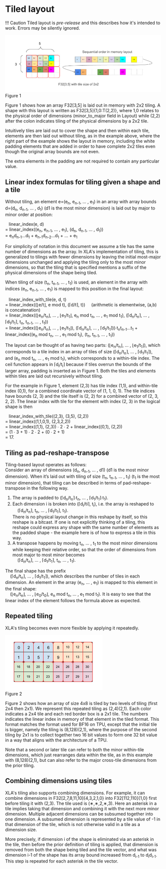 # Tiled layout

!!! Caution
    Tiled layout is *pre-release* and this describes how it's intended to
    work. Errors may be silently ignored.

![](images/xla_array_layout_figure1.png)
<br>Figure 1

Figure 1 shows how an array F32[3,5] is laid out in memory with 2x2 tiling. A
shape with this layout is written as F32[3,5]{1,0:T(2,2)}, where 1,0 relates to
the physical order of dimensions (minor_to_major field in Layout) while (2,2)
after the colon indicates tiling of the physical dimensions by a 2x2 tile.

Intuitively tiles are laid out to cover the shape and then within each tile,
elements are then laid out without tiling, as in the example above, where the
right part of the example shows the layout in memory, including the white
padding elements that are added in order to have complete 2x2 tiles even though
the original array bounds are not even.

The extra elements in the padding are not required to contain any particular
value.

## Linear index formulas for tiling given a shape and a tile

Without tiling, an element e=(e<sub>n</sub>, e<sub>n-1</sub>, ... ,
e<sub>1</sub>) in an array with array bounds d=(d<sub>n</sub>, d<sub>n-1</sub>,
... , d<sub>1</sub>) (d1 is the most minor dimension) is laid out by major to
minor order at position:

&nbsp;&nbsp; linear_index(e, d) <br>
= linear_index((e<sub>n</sub>, e<sub>n-1</sub>, ... , e<sub>1</sub>),
(d<sub>n</sub>, d<sub>n-1</sub>, ... , d<sub>1</sub>)) <br>
= e<sub>n</sub>d<sub>n-1</sub>...d<sub>1</sub> +
e<sub>n-1</sub>d<sub>n-2</sub>...d<sub>1</sub> + ... + e<sub>1</sub>

For simplicity of notation in this document we assume a tile has the same number
of dimensions as the array. In XLA's implementation of tiling, this is
generalized to tilings with fewer dimensions by leaving the initial most-major
dimensions unchanged and applying the tiling only to the most minor dimensions,
so that the tiling that is specified mentions a suffix of the physical
dimensions of the shape being tiled.

When tiling of size (t<sub>n</sub>, t<sub>n-1</sub>, ... , t<sub>1</sub>) is
used, an element in the array with indices (e<sub>n</sub>, e<sub>n-1</sub>, ...
, e<sub>1</sub>) is mapped to this position in the final layout:

&nbsp;&nbsp; linear_index_with_tile(e, d, t) <br>
= linear_index((⌊e/t⌋, e mod t), (⌈d/t⌉, t)) &nbsp; &nbsp; (arithmetic is
elementwise, (a,b) is concatenation) <br>
= linear_index((⌊e<sub>n</sub>/t<sub>n</sub>⌋, ... ,
⌊e<sub>1</sub>/t<sub>1</sub>⌋, e<sub>n</sub> mod t<sub>n</sub>, ... ,
e<sub>1</sub> mod t<sub>1</sub>), (⌈d<sub>n</sub>/t<sub>n</sub>⌉, ... ,
⌈d<sub>1</sub>/t<sub>1</sub>⌉, t<sub>n</sub>, t<sub>n-1</sub>, ... ,
t<sub>1</sub>)) <br>
= linear_index((⌊e<sub>n</sub>/t<sub>n</sub>⌋, ... ,
⌊e<sub>1</sub>/t<sub>1</sub>⌋), (⌈d<sub>n</sub>/t<sub>n</sub>⌉, ... ,
⌈d<sub>1</sub>/t<sub>1</sub>⌉))∙t<sub>n</sub>t<sub>n-1</sub>...t<sub>1</sub> +
linear_index((e<sub>n</sub> mod t<sub>n</sub>, ... , e<sub>1</sub> mod
t<sub>1</sub>), (t<sub>n</sub>, t<sub>n-1</sub>, ... , t<sub>1</sub>))

The layout can be thought of as having two parts:
(⌊e<sub>n</sub>/t<sub>n</sub>⌋, ... , ⌊e<sub>1</sub>/t<sub>1</sub>⌋), which
corresponds to a tile index in an array of tiles of size
(⌈d<sub>n</sub>/t<sub>n</sub>⌉, ... , ⌈d<sub>1</sub>/t<sub>1</sub>⌉), and
(e<sub>n</sub> mod t<sub>n</sub>, ... , e<sub>1</sub> mod t<sub>1</sub>), which
corresponds to a within-tile index. The ceil function appears in
⌈d<sub>i</sub>/t<sub>i</sub>⌉ because if tiles overrun the bounds of the larger
array, padding is inserted as in Figure 1. Both the tiles and elements within
tiles are laid out recursively without tiling.

For the example in Figure 1, element (2,3) has tile index (1,1), and within-tile
index (0,1), for a combined coordinate vector of (1, 1, 0, 1). The tile indices
have bounds (2, 3) and the tile itself is (2, 2) for a combined vector of (2, 3,
2, 2). The linear index with tile for the element with index (2, 3) in the
logical shape is then

&nbsp;&nbsp; linear_index_with_tile((2,3), (3,5), (2,2)) <br>
= linear_index((1,1,0,1), (2,3,2,2)) <br>
= linear_index((1,1), (2,3)) ∙ 2 ∙ 2 + linear_index((0,1), (2,2)) <br>
= (1 ∙ 3 + 1) ∙ 2 ∙ 2 + (0 ∙ 2 + 1) <br>
= 17.

## Tiling as pad-reshape-transpose

Tiling-based layout operates as follows: <br>
Consider an array of dimensions (d<sub>n</sub>, d<sub>n-1</sub>, ... , d1) (d1
is the most minor dimension). When it’s laid out with tiling of size
(t<sub>n</sub>, t<sub>n-1</sub>, ... , t<sub>1</sub>) (t<sub>1</sub> is the most
minor dimension), that tiling can be described in terms of pad-reshape-transpose
in the following way.

1. The array is padded to (⌈d<sub>n</sub>/t<sub>n</sub>⌉∙t<sub>n</sub>, ... ,
   ⌈d<sub>1</sub>/t<sub>1</sub>⌉∙t<sub>1</sub>).
2. Each dimension i is broken into (⌈d<sub>i</sub>/t</sub>i</sub>⌉,
   t<sub>i</sub>), i.e. the array is reshaped to <br>
   &nbsp; &nbsp; (⌈d<sub>n</sub>/t<sub>n</sub>⌉, t<sub>n</sub>, ... ,
   ⌈d<sub>1</sub>/t<sub>1</sub>⌉, t<sub>1</sub>). <br>
   There is no physical layout change in this reshape by itself, so this
   reshape is a bitcast. If one is not explicitly thinking of a tiling, this
   reshape could express any shape with the same number of elements as the
   padded shape - the example here is of how to express a tile in this way.
3. A transpose happens by moving t<sub>n</sub>, ... , t<sub>1</sub> to the most
   minor dimensions while keeping their relative order, so that the order of
   dimensions from most major to most minor becomes <br>
   &nbsp; &nbsp; (⌈d<sub>n</sub>/t<sub>n</sub>⌉, ... ,
   ⌈d<sub>1</sub>/t<sub>1</sub>⌉, t<sub>n</sub>, ... , t<sub>1</sub>).

The final shape has the prefix <br>
&nbsp; &nbsp; (⌈d<sub>n</sub>/t<sub>n</sub>⌉, ... ,
⌈d<sub>1</sub>/t<sub>1</sub>⌉), which describes the number of tiles in each
dimension. An element in the array (e<sub>n</sub>, ... , e<sub>1</sub>) is
mapped to this element in the final shape: <br>
&nbsp; &nbsp; (⌊e<sub>n</sub>/t<sub>n</sub>⌋, ... ,
⌊e<sub>0</sub>/t<sub>0</sub>⌋, e<sub>n</sub> mod t<sub>n</sub>, ... ,
e<sub>1</sub> mod t<sub>1</sub>). It is easy to see that the linear index of the
element follows the formula above as expected.

## Repeated tiling

XLA's tiling becomes even more flexible by applying it repeatedly.

![](images/xla_array_layout_figure2.png)
<br>Figure 2

Figure 2 shows how an array of size 4x8 is tiled by two levels of tiling (first
2x4 then 2x1). We represent this repeated tiling as (2,4)(2,1). Each color
indicates a 2x4 tile and each red border box is a 2x1 tile. The numbers
indicates the linear index in memory of that element in the tiled format. This
format matches the format used for BF16 on TPU, except that the initial tile is
bigger, namely the tiling is (8,128)(2,1), where the purpose of the second
tiling by 2x1 is to collect together two 16 bit values to form one 32 bit value
in a way that aligns with the architecture of a TPU.

Note that a second or later tile can refer to both the minor within-tile
dimensions, which just rearranges data within the tile, as in this example with
(8,128)(2,1), but can also refer to the major cross-tile dimensions from the
prior tiling.

## Combining dimensions using tiles

XLA's tiling also supports combining dimensions. For example, it can combine
dimensions in F32[2,7,8,11,10]{4,3,2,1,0} into F32[112,110]{1,0} first before
tiling it with (2,3). The tile used is (&lowast;,&lowast;,2,&lowast;,3). Here an
asterisk in a tile implies taking that dimension and combining it with the next
more minor dimension. Multiple adjacent dimensions can be subsumed together into
one dimension. A subsumed dimension is represented by a tile value of -1 in that
dimension of the tile, which is not otherwise valid in a tile as a dimension
size.

More precisely, if dimension i of the shape is eliminated via an asterisk in the
tile, then before the prior definition of tiling is applied, that dimension is
removed from both the shape being tiled and the tile vector, and what was
dimension i-1 of the shape has its array bound increased from d<sub>i-1</sub> to
d<sub>i</sub>d<sub>i-1</sub>. This step is repeated for each asterisk in the
tile vector.
